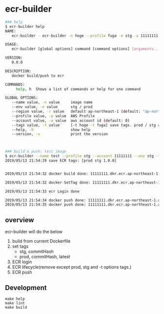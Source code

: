 # ecr-builder

```bash
### help
$ ecr-builder help
NAME:
   ecr-builder - ecr-builder -n hoge --profile fuga -e stg -a 11111111 -t 1.0

USAGE:
   ecr-builder [global options] command [command options] [arguments...]

VERSION:
   0.0.0

DESCRIPTION:
   docker build/push to ecr

COMMANDS:
     help, h  Shows a list of commands or help for one command

GLOBAL OPTIONS:
   --name value, -n value     image name
   --env value, -e value      stg / prod
   --region value, -r value   default ap-northeast-1 (default: "ap-northeast-1")
   --profile value, -p value  AWS Profile
   --account value, -a value  aws account id (default: 0)
   --tags value, -t value     [-t hoge -t fuga] save tags. prod / stg are normally not deleted.
   --help, -h                 show help
   --version, -v              print the version



### build & push: test image
$ ecr-builder --name test --profile stg --account 11111111 --env stg -t 1.0.0
2019/05/13 21:54:29 save ECR tags: [prod stg 1.0.0]


2019/05/13 21:54:32 docker build done: 11111111.dkr.ecr.ap-northeast-1.amazonaws.com/test:prod

2019/05/13 21:54:32 docker SetTag done: 11111111.dkr.ecr.ap-northeast-1.amazonaws.com/test:xxxxxxxxxxxxxxxxxxxxx

2019/05/13 21:54:33 ecr Login done

2019/05/13 21:54:34 docker push done: 11111111.dkr.ecr.ap-northeast-1.amazonaws.com/test:prod
2019/05/13 21:54:35 docker push done: 11111111.dkr.ecr.ap-northeast-1.amazonaws.com/test:xxxxxxxxxxxxxxxxxxx
```


## overview

ecr-builder will do the below

1. build from current Dockerfile
2. set tags
    - stg, commitHash
    - prod, commitHash, latest
3. ECR login
4. ECR lifecycle(remove except prod, stg and -t options tags.)
5. ECR push


## Development

```
make help
make lint
make build
```